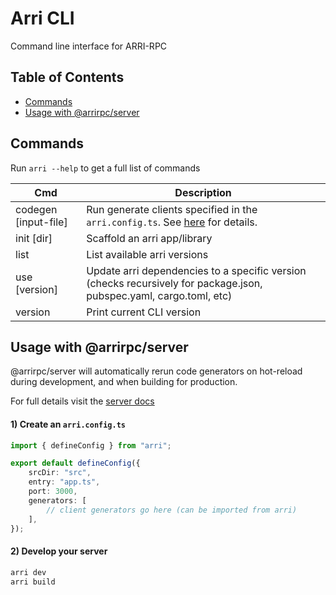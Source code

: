 # Arri CLI

Command line interface for ARRI-RPC

## Table of Contents

-   [Commands](#commands)
-   [Usage with @arrirpc/server](#usage-with-arrirpcserver)

## Commands

Run `arri --help` to get a full list of commands

| Cmd                  | Description                                                                                                                                    |
| -------------------- | ---------------------------------------------------------------------------------------------------------------------------------------------- |
| codegen [input-file] | Run generate clients specified in the `arri.config.ts`. See [here](/README.md#creating-schemas-for-custom-server-implementations) for details. |
| init [dir]           | Scaffold an arri app/library                                                                                                                   |
| list                 | List available arri versions                                                                                                                   |
| use [version]        | Update arri dependencies to a specific version (checks recursively for package.json, pubspec.yaml, cargo.toml, etc)                            |
| version              | Print current CLI version                                                                                                                      |

## Usage with @arrirpc/server

@arrirpc/server will automatically rerun code generators on hot-reload during development, and when building for production.

For full details visit the [server docs](https://github.com/modiimedia/arri/blob/master/packages/arri/README.md)

#### 1) Create an `arri.config.ts`

```ts
import { defineConfig } from "arri";

export default defineConfig({
    srcDir: "src",
    entry: "app.ts",
    port: 3000,
    generators: [
        // client generators go here (can be imported from arri)
    ],
});
```

#### 2) Develop your server

```bash
arri dev
arri build
```
